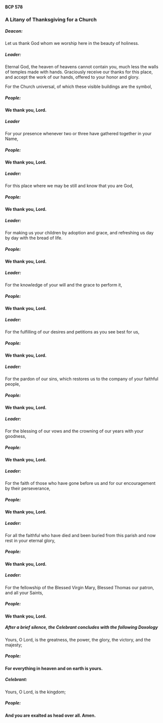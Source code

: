 #### BCP	578
### A Litany of Thanksgiving for a Church

##### Deacon:
Let us thank God whom we worship here in the beauty of holiness.

##### Leader:
Eternal God, the heaven of heavens cannot contain you, much less the walls of temples made with hands. Graciously receive our thanks for this place, and accept the work of our hands, offered to your honor and glory.

For the Church universal, of which these visible buildings are the symbol,
##### **People:**
**We thank you, Lord.**

##### Leader
For your presence whenever two or three have gathered together in your Name,
##### **People:**
**We thank you, Lord.**

##### Leader:
For this place where we may be still and know that you are God,
##### **People:**
**We thank you, Lord.**

##### Leader:
For making us your children by adoption and grace, and refreshing us day by day with the bread of life.
##### **People:**
**We thank you, Lord.**

##### Leader:
For the knowledge of your will and the grace to perform it,
##### **People:**
**We thank you, Lord.**

##### Leader:
For the fulfilling of our desires and petitions as you see best for us,
##### **People:**
**We thank you, Lord.**

##### Leader:
For the pardon of our sins, which restores us to the company of your faithful people,
##### **People:**
**We thank you, Lord.**

##### Leader:
For the blessing of our vows and the crowning of our years with your goodness,
##### **People:**
**We thank you, Lord.**

##### Leader:
For the faith of those who have gone before us and for our encouragement by their perseverance,
##### **People:**
**We thank you, Lord.**

##### Leader:
For all the faithful who have died and been buried from this parish and now rest in your eternal glory,
##### **People:**
**We thank you, Lord.**

##### Leader:
For the fellowship of the Blessed Virgin Mary, Blessed Thomas our patron, and all your Saints,
##### **People:**
**We thank you, Lord.**

##### After a brief silence, the Celebrant concludes with the following Doxology
Yours, O Lord, is the greatness, the power, the glory, the victory, and the majesty;

##### **People:**
**For everything in heaven and on earth is yours.**

##### Celebrant:
Yours, O Lord, is the kingdom;

##### **People:**
**And you are exalted as head over all. Amen.**
